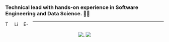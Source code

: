 ### Technical lead with hands-on experience in Software Engineering and Data Science. 🧑‍💻
<a href="https://twitter.com/bijanmoudi" target="_blank">
  <img align="left" width="16px" style="padding-right: 10px" src="https://cdn.jsdelivr.net/npm/simple-icons@v3/icons/twitter.svg" alt="Twitter" title="Twitter" />
</a>
<a href="https://www.linkedin.com/in/bmoudi/" target="_blank">
  <img align="left" width="16px" style="padding-right: 10px" src="https://cdn.jsdelivr.net/npm/simple-icons@v3/icons/linkedin.svg" alt="LinkedIn" title="LinkedIn" />
</a>
<a href="mailto:bmoudi@gmail.com" target="_blank">
  <img align="left" width="16px" style="padding-right: 10px" src="https://cdn.jsdelivr.net/npm/simple-icons@v3/icons/gmail.svg" alt="E-mail" title="E-mail" />
</a>

<hr />
<br>
<div align="center">
  <a href="https://github.com/bijanmoudi" target="_blank">
    <img align="center" src="https://github-readme-stats.vercel.app/api?username=bijanmoudi&show_icons=true&include_all_commits=true&count_private=true"/>
  </a>
  ‌
  <a href="https://github.com/bijanmoudi" target="_blank">
    <img align="center" src="https://github-readme-stats.vercel.app/api/top-langs/?username=bijanmoudi"/>
  </a>
</div>

